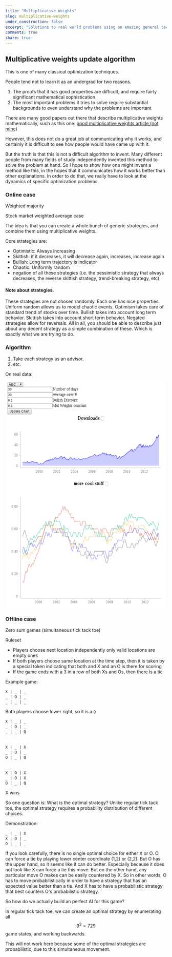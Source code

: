 ```yaml
---
title: "Multiplicative Weights"
slug: multiplicative-weights
under_construction: false
excerpt: "Solutions to real world problems using an amazing general technique."
comments: true
share: true
---
```


## Multiplicative weights update algorithm

This is one of many classical optimization techniques.

People tend not to learn it as an undergrad for two reasons.

1. The proofs that it has good properties are difficult, and require fairly significant mathematical sophistication
2. The most important problems it tries to solve require substantial backgrounds to even understand why the problems are important

There are many good papers out there that describe multiplicative weights mathematically, such as this one: [good multiplicative weights article (not mine)](https://jeremykun.com/2017/02/27/the-reasonable-effectiveness-of-the-multiplicative-weights-update-algorithm/)

However, this does not do a great job at communicating why it works, and certainly it is difficult to see how people would have came up with it.

But the truth is that this is not a difficult algorithm to invent. Many different people from many fields of study independently invented this method to solve the problem at hand. So I hope to show how one might invent a method like this, in the hopes that it communicates how it works better than other explanations. In order to do that, we really have to look at the dynamics of specific optimization problems.

### Online case

Weighted majority

Stock market weighted average case

The idea is that you can create a whole bunch of generic strategies, and combine them using multiplicative weights.

Core strategies are:

* Optimistic: Always increasing
* Skittish: if it decreases, it will decrease again, increases, increase again
* Bullish: Long term trajectory is indicator
* Chaotic: Uniformly random
* negation of all these strategies (i.e. the pessimistic strategy that always decreases, the reverse skittish strategy, trend-breaking strategy, etc)


#### Note about strategies.

These strategies are not chosen randomly. Each one has nice properties. Uniform random allows us to model chaotic events. Optimism takes care of standard trend of stocks over time. Bullish takes into account long term behavior. Skittish takes into account short term behavior. Negated strategies allow for reversals. All in all, you should be able to describe just about any decent strategy as a simple combination of these. Which is exactly what we are trying to do.

### Algorithm

1. Take each strategy as an advisor.
2. etc.

On real data:

<a href="/link_only/stock_vis/stock_vis.html" rel="click for app">
    <img src="/images/multiplicative_weights/stock_screenshot.png" alt="Click for app"/>
</a>

### Offline case

Zero sum games (simultaneous tick tack toe)

Ruleset

* Players choose next location independently only valid locations are empty ones
* If both players choose same location at the time step, then it is taken by a special token indicating that both and X and an O is there for scoring
* If the game ends with a 3 in a row of both Xs and Os, then there is a tie

Example game:

    X | _ | _
    _ | O | _
    _ | _ | _

Both players choose lower right, so it is a `Q`

    X | _ | _
    _ | O | _
    _ | _ | Q


    X | _ | X
    _ | O | _
    O | _ | Q


    X | O | X
    _ | O | X
    O | _ | Q

X wins

So one question is: What is the optimal strategy? Unlike regular tick tack toe, the optimal strategy requires a probability distribution of different choices.

Demonstration:

    _ | _ | X
    X | O | _
    O | _ | _

If you look carefully, there is no single optimal choice for either X or O. O can force a tie by playing lower center coordinate (1,2) or (2,2). But O has the upper hand, so it seems like it can do better. Especially because it does not look like X can force a tie this move. But on the other hand, any particular move O makes can be easily countered by X. So in other words, O has to move probabilistically in order to have a strategy that has an expected value better than a tie. And X has to have a probabilistic strategy that best counters O's probabilistic strategy.

So how do we actually build an perfect AI for this game?

In regular tick tack toe, we can create an optimal strategy by enumerating all $$9^3=729$$ game states, and working backwards.

This will not work here because some of the optimal strategies are probabilistic, due to this simultaneous movement.
